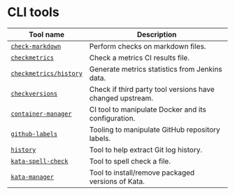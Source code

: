 # CLI tools

| Tool name | Description |
|-|-|
| [`check-markdown`](check-markdown) | Perform checks on markdown files. |
| [`checkmetrics`](checkmetrics) | Check a metrics CI results file. |
| [`checkmetrics/history`](checkmetrics/history) | Generate metrics statistics from Jenkins data. |
| [`checkversions`](checkversions) | Check if third party tool versions have changed upstream. |
| [`container-manager`](container-manager) | CI tool to manipulate Docker and its configuration. |
| [`github-labels`](github-labels) | Tooling to manipulate GitHub repository labels. |
| [`history`](history) | Tool to help extract Git log history. |
| [`kata-spell-check`](check-spelling) | Tool to spell check a file. |
| [`kata-manager`](kata-manager) | Tool to install/remove packaged versions of Kata. |
